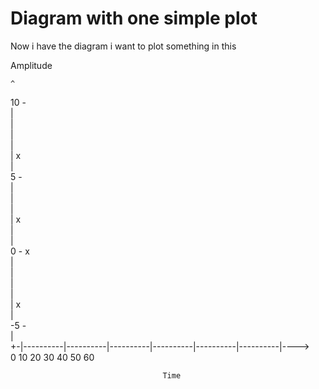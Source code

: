 # Diagram with one simple plot


Now i have the diagram i want to plot something in this


                                                                                 
 Amplitude                                                                       
                                                                                 
    ^                                                                            
 10 -                                                                            
    |                                                                            
    |                                                                            
    |                                                                            
    |                                                                            
    |                                          x                                 
    |                                                                            
  5 -                                                                            
    |                                                                            
    |                                                                            
    |                                                                            
    |                                                              x             
    |                                                                            
    |                                                                            
  0 -                        x                                                   
    |                                                                            
    |                                                                            
    |                                                                            
    |                                                                            
    |       x                                                                    
    |                                                                            
 -5 -                                                                            
    |                                                                            
    +-|----------|----------|----------|----------|----------|----------|---->   
      0         10         20         30         40         50         60        
                                                                                 
                                      Time                                       

